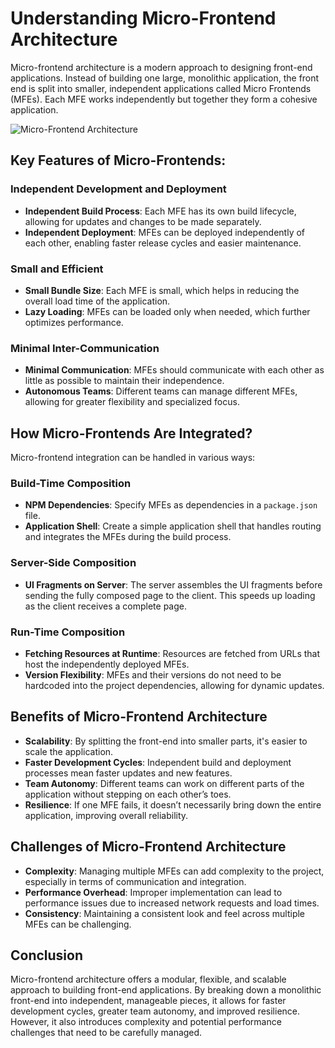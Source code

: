 # Understanding Micro-Frontend Architecture

Micro-frontend architecture is a modern approach to designing front-end applications. Instead of building one large, monolithic application, the front end is split into smaller, independent applications called Micro Frontends (MFEs). Each MFE works independently but together they form a cohesive application.

![Micro-Frontend Architecture](https://leanylabs.com/static/a34b593e250daf5edd2302455e46941c/e9d1c/featured.png)

## Key Features of Micro-Frontends:

### Independent Development and Deployment
- **Independent Build Process**: Each MFE has its own build lifecycle, allowing for updates and changes to be made separately.
- **Independent Deployment**: MFEs can be deployed independently of each other, enabling faster release cycles and easier maintenance.

### Small and Efficient
- **Small Bundle Size**: Each MFE is small, which helps in reducing the overall load time of the application.
- **Lazy Loading**: MFEs can be loaded only when needed, which further optimizes performance.

### Minimal Inter-Communication
- **Minimal Communication**: MFEs should communicate with each other as little as possible to maintain their independence.
- **Autonomous Teams**: Different teams can manage different MFEs, allowing for greater flexibility and specialized focus.



## How Micro-Frontends Are Integrated?

Micro-frontend integration can be handled in various ways:

### Build-Time Composition
- **NPM Dependencies**: Specify MFEs as dependencies in a `package.json` file.
- **Application Shell**: Create a simple application shell that handles routing and integrates the MFEs during the build process.

### Server-Side Composition
- **UI Fragments on Server**: The server assembles the UI fragments before sending the fully composed page to the client. This speeds up loading as the client receives a complete page.

### Run-Time Composition
- **Fetching Resources at Runtime**: Resources are fetched from URLs that host the independently deployed MFEs.
- **Version Flexibility**: MFEs and their versions do not need to be hardcoded into the project dependencies, allowing for dynamic updates.

## Benefits of Micro-Frontend Architecture

- **Scalability**: By splitting the front-end into smaller parts, it's easier to scale the application.
- **Faster Development Cycles**: Independent build and deployment processes mean faster updates and new features.
- **Team Autonomy**: Different teams can work on different parts of the application without stepping on each other’s toes.
- **Resilience**: If one MFE fails, it doesn’t necessarily bring down the entire application, improving overall reliability.

## Challenges of Micro-Frontend Architecture

- **Complexity**: Managing multiple MFEs can add complexity to the project, especially in terms of communication and integration.
- **Performance Overhead**: Improper implementation can lead to performance issues due to increased network requests and load times.
- **Consistency**: Maintaining a consistent look and feel across multiple MFEs can be challenging.

## Conclusion

Micro-frontend architecture offers a modular, flexible, and scalable approach to building front-end applications. By breaking down a monolithic front-end into independent, manageable pieces, it allows for faster development cycles, greater team autonomy, and improved resilience. However, it also introduces complexity and potential performance challenges that need to be carefully managed.

